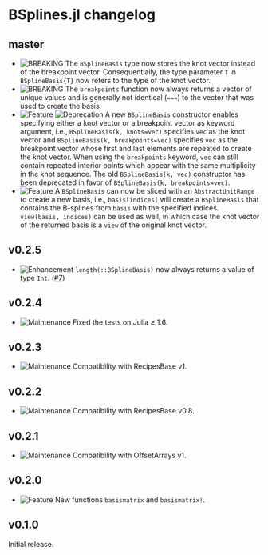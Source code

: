 # BSplines.jl changelog

## master

* ![BREAKING](https://img.shields.io/badge/-BREAKING-red) The `BSplineBasis` type now stores the knot vector instead of the breakpoint vector. Consequentially, the type parameter `T` in `BSplineBasis{T}` now refers to the type of the knot vector.
* ![BREAKING](https://img.shields.io/badge/-BREAKING-red) The `breakpoints` function now always returns a vector of unique values and is generally not identical (`===`) to the vector that was used to create the basis.
* ![Feature](https://img.shields.io/badge/-feature-green) ![Deprecation](https://img.shields.io/badge/-deprecation-orange) A new `BSplineBasis` constructor enables specifying either a knot vector or a breakpoint vector as keyword argument, i.e., `BSplineBasis(k, knots=vec)` specifies `vec` as the knot vector and `BSplineBasis(k, breakpoints=vec)` specifies `vec` as the breakpoint vector whose first and last elements are repeated to create the knot vector. When using the `breakpoints` keyword, `vec` can still contain repeated interior points which appear with the same multiplicity in the knot sequence. The old `BSplineBasis(k, vec)` constructor has been deprecated in favor of `BSplineBasis(k, breakpoints=vec)`.
* ![Feature](https://img.shields.io/badge/-feature-green) A `BSplineBasis` can now be sliced with an `AbstractUnitRange` to create a new basis, i.e., `basis[indices]` will create a `BSplineBasis` that contains the B-splines from `basis` with the specified indices. `view(basis, indices)` can be used as well, in which case the knot vector of the returned basis is a `view` of the original knot vector.

## v0.2.5

* ![Enhancement](https://img.shields.io/badge/-enhancement-blue) `length(::BSplineBasis)` now always returns a value of type `Int`. ([#7](https://github.com/sostock/BSplines.jl/pull/7))

## v0.2.4

* ![Maintenance](https://img.shields.io/badge/-maintenance-grey) Fixed the tests on Julia ≥ 1.6.

## v0.2.3

* ![Maintenance](https://img.shields.io/badge/-maintenance-grey) Compatibility with RecipesBase v1.

## v0.2.2

* ![Maintenance](https://img.shields.io/badge/-maintenance-grey) Compatibility with RecipesBase v0.8.

## v0.2.1

* ![Maintenance](https://img.shields.io/badge/-maintenance-grey) Compatibility with OffsetArrays v1.

## v0.2.0

* ![Feature](https://img.shields.io/badge/-feature-green) New functions `basismatrix` and `basismatrix!`.

## v0.1.0

Initial release.
